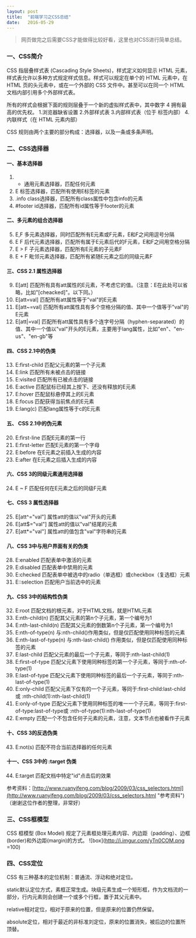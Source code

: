 ```yaml
---
layout: post
title:  "前端学习之CSS总结"
date:   2016-05-29
---
```



> 网页做完之后需要CSS才能做得比较好看，这里也对CSS进行简单总结。

### 一、CSS简介
CSS 指层叠样式表 (Cascading Style Sheets)，样式定义如何显示 HTML 元素，样式表允许以多种方式规定样式信息。样式可以规定在单个的 HTML 元素中，在 HTML 页的头元素中，或在一个外部的 CSS 文件中。甚至可以在同一个 HTML 文档内部引用多个外部样式表。

所有的样式会根据下面的规则层叠于一个新的虚拟样式表中，其中数字 4 拥有最高的优先权。
1.浏览器缺省设置
2.外部样式表
3.内部样式表（位于 <head> 标签内部）
4.内联样式（在 HTML 元素内部）


CSS 规则由两个主要的部分构成：选择器，以及一条或多条声明。


### 二、CSS选择器

#### 一、基本选择器

1. * 通用元素选择器，匹配任何元素 
2. E 标签选择器，匹配所有使用E标签的元素 
3. .info class选择器，匹配所有class属性中包含info的元素 
4.  #footer  id选择器，匹配所有id属性等于footer的元素 

#### 二、多元素的组合选择器

5.  E,F 多元素选择器，同时匹配所有E元素或F元素，E和F之间用逗号分隔 
6.  E F 后代元素选择器，匹配所有属于E元素后代的F元素，E和F之间用空格分隔 
7. E > F 子元素选择器，匹配所有E元素的子元素F 
8. E + F 毗邻元素选择器，匹配所有紧随E元素之后的同级元素F 

#### 三、CSS 2.1 属性选择器

9.  E[att] 匹配所有具有att属性的E元素，不考虑它的值。（注意：E在此处可以省略，比如"[cheacked]"。以下同。） 
10. E[att=val]  匹配所有att属性等于"val"的E元素 
11. E[att~=val]  匹配所有att属性具有多个空格分隔的值、其中一个值等于"val"的E元素 
12. E[att|=val]  匹配所有att属性具有多个连字号分隔（hyphen-separated）的值、其中一个值以"val"开头的E元素，主要用于lang属性，比如"en"、"en-us"、"en-gb"等 

#### 四、CSS 2.1中的伪类

13. E:first-child  匹配父元素的第一个子元素 
14. E:link  匹配所有未被点击的链接 
15. E:visited  匹配所有已被点击的链接 
16. E:active  匹配鼠标已经其上按下、还没有释放的E元素 
17. E:hover  匹配鼠标悬停其上的E元素 
18. E:focus  匹配获得当前焦点的E元素 
19. E:lang(c)  匹配lang属性等于c的E元素 

#### 五、 CSS 2.1中的伪元素

20. E:first-line 匹配E元素的第一行 
21.  E:first-letter 匹配E元素的第一个字母 
22. E:before 在E元素之前插入生成的内容 
23. E:after 在E元素之后插入生成的内容 

#### 六、CSS 3的同级元素通用选择器

24. E ~ F  匹配任何在E元素之后的同级F元素 


#### 七、CSS 3 属性选择器

25. E[att^="val"]  属性att的值以"val"开头的元素 
26. E[att$="val"]  属性att的值以"val"结尾的元素 
27. E[att*="val"]  属性att的值包含"val"字符串的元素 

#### 八、CSS 3中与用户界面有关的伪类

28. E:enabled  匹配表单中激活的元素 
29. E:disabled 匹配表单中禁用的元素 
30. E:checked 匹配表单中被选中的radio（单选框）或checkbox（复选框）元素 
31. E::selection  匹配用户当前选中的元素 


#### 九、CSS 3中的结构性伪类

32.  E:root  匹配文档的根元素，对于HTML文档，就是HTML元素 
33. E:nth-child(n) 匹配其父元素的第n个子元素，第一个编号为1 
34. E:nth-last-child(n)  匹配其父元素的倒数第n个子元素，第一个编号为1 
35. E:nth-of-type(n)  与:nth-child()作用类似，但是仅匹配使用同种标签的元素 
36.  E:nth-last-of-type(n) 与:nth-last-child() 作用类似，但是仅匹配使用同种标签的元素 
37. E:last-child 匹配父元素的最后一个子元素，等同于:nth-last-child(1) 
38. E:first-of-type 匹配父元素下使用同种标签的第一个子元素，等同于:nth-of-type(1) 
39. E:last-of-type  匹配父元素下使用同种标签的最后一个子元素，等同于:nth-last-of-type(1) 
40. E:only-child 匹配父元素下仅有的一个子元素，等同于:first-child:last-child或 :nth-child(1):nth-last-child(1) 
41. E:only-of-type 匹配父元素下使用同种标签的唯一一个子元素，等同于:first-of-type:last-of-type或 :nth-of-type(1):nth-last-of-type(1) 
42.  E:empty 匹配一个不包含任何子元素的元素，注意，文本节点也被看作子元素 

#### 十、CSS 3的反选伪类

43. E:not(s)  匹配不符合当前选择器的任何元素 

#### 十一、CSS 3中的 :target 伪类

44. E:target 匹配文档中特定"id"点击后的效果 

参考资料：[http://www.ruanyifeng.com/blog/2009/03/css_selectors.html](http://www.ruanyifeng.com/blog/2009/03/css_selectors.html "参考资料")（谢谢这位作者的整理，非常好）

### 三、CSS框模型

CSS 框模型 (Box Model) 规定了元素框处理元素内容、内边距（padding）、边框(border)和外边距(margin)的方式。
![box](http://i.imgur.com/yTn0COM.png =100)

### 四、CSS定位

CSS 有三种基本的定位机制：普通流、浮动和绝对定位。

static默认定位方式，素框正常生成。块级元素生成一个矩形框，作为文档流的一部分，行内元素则会创建一个或多个行框，置于其父元素中。

relative相对定位，相对于原来的位置，但是原来的位置仍然保留。

absolute定位，相对于最近的非标准刘定位，原来的位置消失，被后边的位置所顶替。
